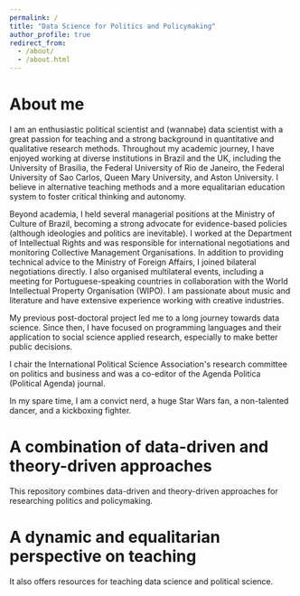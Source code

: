 ```yaml
---
permalink: /
title: "Data Science for Politics and Policymaking"
author_profile: true
redirect_from: 
  - /about/
  - /about.html
---
```

About me
======
I am an enthusiastic political scientist and (wannabe) data scientist with a great passion for teaching and a strong background in quantitative and qualitative research methods. Throughout my academic journey, I have enjoyed working at diverse institutions in Brazil and the UK, including the University of Brasilia, the Federal University of Rio de Janeiro, the Federal University of Sao Carlos, Queen Mary University, and Aston University. I believe in alternative teaching methods and a more equalitarian education system to foster critical thinking and autonomy.

Beyond academia, I held several managerial positions at the Ministry of Culture of Brazil, becoming a strong advocate for evidence-based policies (although ideologies and politics are inevitable). I worked at the Department of Intellectual Rights and was responsible for international negotiations and monitoring Collective Management Organisations. In addition to providing technical advice to the Ministry of Foreign Affairs, I joined bilateral negotiations directly. I also organised multilateral events, including a meeting for Portuguese-speaking countries in collaboration with the World Intellectual Property Organisation (WIPO). I am passionate about music and literature and have extensive experience working with creative industries. 

My previous post-doctoral project led me to a long journey towards data science. Since then, I have focused on programming languages and their application to social science applied research, especially to make better public decisions.

I chair the International Political Science Association's research committee on politics and business and was a co-editor of the Agenda Politica (Political Agenda) journal.

In my spare time, I am a convict nerd, a huge Star Wars fan, a non-talented dancer, and a kickboxing fighter.

A combination of data-driven and theory-driven approaches
======
This repository combines data-driven and theory-driven approaches for researching politics and policymaking.

A dynamic and equalitarian perspective on teaching
======
It also offers resources for teaching data science and political science.



